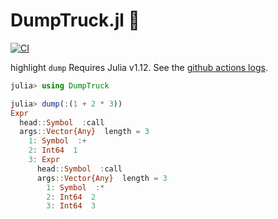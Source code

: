# DumpTruck.jl 🚚

[![CI](https://github.com/wookay/DumpTruck.jl/actions/workflows/actions.yml/badge.svg)](https://github.com/wookay/DumpTruck.jl/actions/workflows/actions.yml)

highlight `dump`
Requires Julia v1.12.
See the [github actions logs](https://github.com/wookay/DumpTruck.jl/actions/runs/16075729041/job/45370395308#step:6:102).

```julia
julia> using DumpTruck

julia> dump(:(1 + 2 * 3))
Expr
  head::Symbol  :call
  args::Vector{Any}  length = 3
    1: Symbol  :+
    2: Int64  1
    3: Expr
      head::Symbol  :call
      args::Vector{Any}  length = 3
        1: Symbol  :*
        2: Int64  2
        3: Int64  3
```
